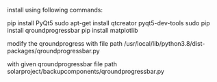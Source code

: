 install using following commands:

pip install PyQt5
sudo apt-get install qtcreator pyqt5-dev-tools
sudo pip install qroundprogressbar
pip install matplotlib

modify the qroundprogress with file path /usr/local/lib/python3.8/dist-packages/qroundprogressbar.py

with given qroundprogressbar file path solarproject/backupcomponents/qroundprogressbar.py
